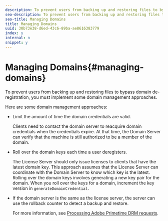 ```yaml
---
description: To prevent users from backing up and restoring files to bypass domain de-registration, you must implement some domain management approaches.
seo-description: To prevent users from backing up and restoring files to bypass domain de-registration, you must implement some domain management approaches.
seo-title: Managing Domains
title: Managing Domains
uuid: 30b73e38-d6ed-43c6-89ba-ae8616383779
index: y
internal: n
snippet: y
---
```


# Managing Domains{#managing-domains}

To prevent users from backing up and restoring files to bypass domain de-registration, you must implement some domain management approaches.

Here are some domain management approaches:

* Limit the amount of time the domain credentials are valid.

  Clients need to contact the domain server to reacquire domain credentials when the credentials expire. At that time, the Domain Server can verify that the machine is still authorized to be a member of the domain. 
* Roll over the domain keys each time a user deregisters.

  The License Server should only issue licenses to clients that have the latest domain key. This approach assumes that the License Server can coordinate with the Domain Server to know which key is the latest. Rolling over the domain keys involves generating a new key pair for the domain. When you roll over the keys for a domain, increment the key version in `generateDomainCredential`. 
* If the domain server is the same as the license server, the server can use the rollback counter to detect a backup and restore.

  For more information, see [Processing Adobe Primetime DRM requests](https://help.adobe.com/en_US/primetime/drm/5.3/protecting_content/index.html#DRM-concept-Processing_Adobe_Primetime_DRM_requests).

